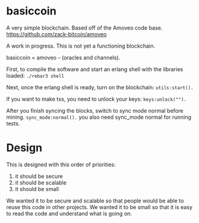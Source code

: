 basiccoin
=====

A very simple blockchain.
Based off of the Amoveo code base. https://github.com/zack-bitcoin/amoveo

A work in progress. This is not yet a functioning blockchain.

basiccoin = amoveo - (oracles and channels).

First, to compile the software and start an erlang shell with the libraries loaded:
`./rebar3 shell`

Next, once the erlang shell is ready, turn on the blockchain:
`utils:start().`

If you want to make txs, you need to unlock your keys:
`keys:unlock("").`

After you finish syncing the blocks, switch to sync mode normal before mining.
`sync_mode:normal().`
you also need sync_mode normal for running tests.



Design
=======

This is designed with this order of priorities:
1) it should be secure
2) it should be scalable
3) it should be small

We wanted it to be secure and scalable so that people would be able to reuse this code in other projects.
We wanted it to be small so that it is easy to read the code and understand what is going on.

